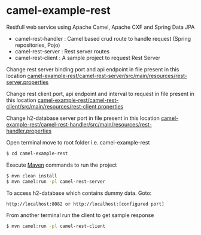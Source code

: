# camel-example-rest
Restfull web service using Apache Camel, Apache CXF and Spring Data JPA

  - camel-rest-handler  :   Camel based crud route to handle request (Spring repositories, Pojo)
  - camel-rest-server   :   Rest server routes
  - camel-rest-client   :   A sample project to request Rest Server

Change rest server binding port and api endpoint in file present in this location [camel-example-rest/camel-rest-server/src/main/resources/rest-server.properties](https://github.com/pandaind/camel-example-rest/blob/main/camel-rest-server/src/main/resources/rest-server.properties)

Change rest client port, api endpoint and interval to request in file present in this location [camel-example-rest/camel-rest-client/src/main/resources/rest-client.properties](https://github.com/pandaind/camel-example-rest/blob/main/camel-rest-client/src/main/resources/rest-client.properties)

Change h2-database server port in file present in this location [camel-example-rest/camel-rest-handler/src/main/resources/rest-handler.properties](https://github.com/pandaind/camel-example-rest/blob/main/camel-rest-handler/src/main/resources/rest-handler.properties)

Open terminal move to root folder i.e. camel-example-rest
```sh
$ cd camel-example-rest
```
Execute [Maven](https://maven.apache.org/) commands to run the project
```sh
$ mvn clean install
$ mvn camel:run -pl camel-rest-server
```
To access h2-database which contains dummy data. Goto: 
```sh
http://localhost:8082 or http://localhost:[configured port]
```

From another terminal run the client to get sample response
```sh
$ mvn camel:run -pl camel-rest-client
```
